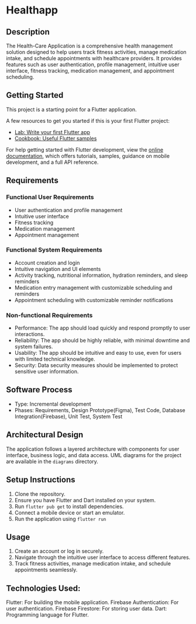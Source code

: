 # Healthapp
## Description
The Health-Care Application is a comprehensive health management solution designed to help users track fitness activities, manage medication intake, and schedule appointments with healthcare providers. It provides features such as user authentication, profile management, intuitive user interface, fitness tracking, medication management, and appointment scheduling.

## Getting Started

This project is a starting point for a Flutter application.

A few resources to get you started if this is your first Flutter project:

- [Lab: Write your first Flutter app](https://docs.flutter.dev/get-started/codelab)
- [Cookbook: Useful Flutter samples](https://docs.flutter.dev/cookbook)

For help getting started with Flutter development, view the
[online documentation](https://docs.flutter.dev/), which offers tutorials,
samples, guidance on mobile development, and a full API reference.

## Requirements
### Functional User Requirements
- User authentication and profile management
- Intuitive user interface
- Fitness tracking
- Medication management
- Appointment management

### Functional System Requirements
- Account creation and login
- Intuitive navigation and UI elements
- Activity tracking, nutritional information, hydration reminders, and sleep reminders
- Medication entry management with customizable scheduling and reminders
- Appointment scheduling with customizable reminder notifications

### Non-functional Requirements
- Performance: The app should load quickly and respond promptly to user interactions.
- Reliability: The app should be highly reliable, with minimal downtime and system failures.
- Usability: The app should be intuitive and easy to use, even for users with limited technical knowledge.
- Security: Data security measures should be implemented to protect sensitive user information.

## Software Process
- Type: Incremental development
- Phases: Requirements, Design Prototype(Figma), Test Code, Database Integration(Firebase), Unit Test, System Test

## Architectural Design
The application follows a layered architecture with components for user interface, business logic, and data access. UML diagrams for the project are available in the `diagrams` directory.

## Setup Instructions
1. Clone the repository.
2. Ensure you have Flutter and Dart installed on your system.
3. Run `flutter pub get` to install dependencies.
4. Connect a mobile device or start an emulator.
5. Run the application using `flutter run`

## Usage
1. Create an account or log in securely.
2. Navigate through the intuitive user interface to access different features.
3. Track fitness activities, manage medication intake, and schedule appointments seamlessly.
   
## Technologies Used:
Flutter: For building the mobile application.
Firebase Authentication: For user authentication.
Firebase Firestore: For storing user data.
Dart: Programming language for Flutter.

